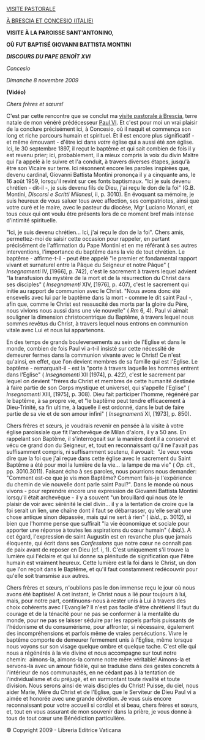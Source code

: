 [VISITE PASTORALE](/content/benedict-xvi/fr/travels/2009/index_brescia.html)

[À BRESCIA ET CONCESIO (ITALIE)](/content/benedict-xvi/fr/travels/2009/index_brescia.html)

**VISITE À LA PAROISSE SANT'ANTONINO,**

**OÙ FUT BAPTISÉ GIOVANNI BATTISTA MONTINI**

***DISCOURS DU PAPE BENOÎT XVI***

*Concesio*

*Dimanche 8 novembre 2009*

**(Vidéo)**

*Chers frères et sœurs!*

C'est par cette rencontre que se conclut ma [visite pastorale à Brescia](/content/benedict-xvi/fr/travels/2009/index_brescia.html), terre natale de mon vénéré prédécesseur [Paul VI](/content/paul-vi/fr.html). Et c'est pour moi un vrai plaisir de la conclure précisément ici, à Concesio, où il naquit et commença son long et riche parcours humain et spirituel. Et il est encore plus significatif - et même émouvant - d'être ici dans *votre* église qui a aussi été *son* église. Ici, le 30 septembre 1897, il reçut le baptême et qui sait combien de fois il y est revenu prier; ici, probablement, il a mieux compris la voix du divin Maître qui l'a appelé à le suivre et l'a conduit, à travers diverses étapes, jusqu'à être son Vicaire sur terre. Ici résonnent encore les paroles inspirées que, devenu cardinal, Giovanni Battista Montini prononça il y a cinquante ans, le 16 août 1959, lorsqu'il revint sur ces fonts baptismaux. "Ici je suis devenu chrétien - dit-il -, je suis devenu fils de Dieu, j'ai reçu le don de la foi" (G.B. Montini, *Discorsi e Scritti Milanesi*, ii, p. 3010). En évoquant sa mémoire, je suis heureux de vous saluer tous avec affection, ses compatriotes, ainsi que votre curé et le maire, avec le pasteur du diocèse, Mgr Luciano Monari, et tous ceux qui ont voulu être présents lors de ce moment bref mais intense d'intimité spirituelle.

"Ici, je suis devenu chrétien... Ici, j'ai reçu le don de la foi". Chers amis, permettez-moi de saisir cette occasion pour rappeler, en partant précisément de l'affirmation du Pape Montini et en me référant à ses autres interventions, l'importance du baptême dans la vie de tout chrétien. Le baptême - affirme-t-il - peut être appelé "le premier et fondamental rapport vivant et surnaturel entre la Pâque du Seigneur et notre Pâque" ( *Insegnamenti* IV, \[1966\], p. 742), c'est le sacrement à travers lequel advient "la transfusion du mystère de la mort et de la résurrection du Christ dans ses disciples" ( *Insegnamenti* XIV, \[1976\], p. 407), c'est le sacrement qui initie au rapport de communion avec le Christ. "Nous avons donc été ensevelis avec lui par le baptême dans la mort - comme le dit saint Paul -, afin que, comme le Christ est ressuscité des morts par la gloire du Père, nous vivions nous aussi dans une vie nouvelle" ( *Rm* 6, 4). Paul vi aimait souligner la dimension christocentrique du Baptême, à travers lequel nous sommes revêtus du Christ, à travers lequel nous entrons en communion vitale avec Lui et nous lui appartenons.

En des temps de grands bouleversements au sein de l'Eglise et dans le monde, combien de fois Paul vi a-t-il insisté sur cette nécessité de demeurer fermes dans la communion vivante avec le Christ! Ce n'est qu'ainsi, en effet, que l'on devient membres de sa famille qui est l'Eglise. Le baptême - remarquait-il - est la "porte à travers laquelle les hommes entrent dans l'Eglise" ( *Insegnamenti* XII \[1974\], p. 422), c'est le sacrement par lequel on devient "frères du Christ et membres de cette humanité destinée à faire partie de son Corps mystique et universel, qui s'appelle l'Eglise" ( *Insegnamenti* XIII, \[1975\], p. 308). Dieu fait participer l'homme, régénéré par le baptême, à sa propre vie, et "le baptême peut tendre efficacement à Dieu-Trinité, sa fin ultime, à laquelle il est ordonné, dans le but de faire partie de sa vie et de son amour infini" ( *Insegnamenti* XI, \[1973\], p. 850).

Chers frères et sœurs, je voudrais revenir en pensée à la visite à votre église paroissiale que fit l'archevêque de Milan d'alors, il y a 50 ans. En rappelant son Baptême, il s'interrogeait sur la manière dont il a conservé et vécu ce grand don du Seigneur, et, tout en reconnaissant qu'il ne l'avait pas suffisamment compris, ni suffisamment soutenu, il avouait:  "Je veux vous dire que la foi que j'ai reçue dans cette église avec le sacrement du Saint Baptême a été pour moi la lumière de la vie... la lampe de ma vie" ( *Op. cit.*, pp. 3010.3011). Faisant écho à ses paroles, nous pourrions nous demander:  "Comment est-ce que je vis mon Baptême? Comment fais-je l'expérience du chemin de vie nouvelle dont parle saint Paul?". Dans le monde où nous vivons - pour reprendre encore une expression de Giovanni Battista Montini lorsqu'il était archevêque - il y a souvent "un brouillard qui nous ôte le plaisir de voir avec sérénité le ciel divin... il y a la tentation de croire que la foi serait un lien, une chaîne dont il faut se débarrasser, qu'elle serait une chose antique sinon dépassée, mais qui ne sert à rien" ( *ibid*., p. 3012), si bien que l'homme pense que suffirait "la vie économique et sociale pour apporter une réponse à toutes les aspirations du cœur humain" ( *ibid.*). A cet égard, l'expression de saint Augustin est en revanche plus que jamais éloquente, qui écrit dans ses *Confessions* que notre cœur ne connaît pas de paix avant de reposer en Dieu (cf. i, 1). C'est uniquement s'il trouve la lumière qui l'éclaire et qui lui donne sa plénitude de signification que l'être humain est vraiment heureux. Cette lumière est la foi dans le Christ, un don que l'on reçoit dans le Baptême, et qu'il faut constamment redécouvrir pour qu'elle soit transmise aux autres.

Chers frères et sœurs, n'oublions pas le don immense reçu le jour où nous avons été baptisés! A cet instant, le Christ nous a lié pour toujours à lui, mais, pour notre part, continuons-nous à rester unis à Lui à travers des choix cohérents avec l'Evangile? Il n'est pas facile d'être chrétiens! Il faut du courage et de la ténacité pour ne pas se conformer à la mentalité du monde, pour ne pas se laisser séduire par les rappels parfois puissants de l'hédonisme et du consumérisme, pour affronter, si nécessaire, également des incompréhensions et parfois même de vraies persécutions. Vivre le baptême comporte de demeurer fermement unis à l'Eglise, même lorsque nous voyons sur son visage quelque ombre et quelque tache. C'est elle qui nous a régénérés à la vie divine et nous accompagne sur tout notre chemin:  aimons-la, aimons-la comme notre mère véritable! Aimons-la et servons-la avec un amour fidèle, qui se traduise dans des gestes concrets à l'intérieur de nos communautés, en ne cédant pas à la tentation de l'individualisme et du préjugé, et en surmontant toute rivalité et toute division. Nous serons ainsi de vrais disciples du Christ! Puisse, du ciel, nous aider Marie, Mère du Christ et de l'Eglise, que le Serviteur de Dieu Paul vi a aimée et honorée avec une grande dévotion. Je vous suis encore reconnaissant pour votre accueil si cordial et si beau, chers frères et sœurs, et, tout en vous assurant de mon souvenir dans la prière, je vous donne à tous de tout cœur une Bénédiction particulière.

© Copyright 2009 - Libreria Editrice Vaticana